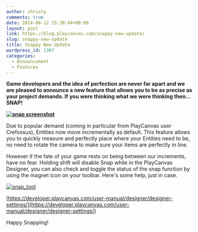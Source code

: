 ```yaml
---
author: christy
comments: true
date: 2014-06-12 15:38:44+00:00
layout: post
link: https://blog.playcanvas.com/snappy-new-update/
slug: snappy-new-update
title: Snappy New Update
wordpress_id: 1307
categories:
  - Announcement
  - Features
---
```


**Game developers and the idea of perfection are never far apart and we are pleased to announce a new feature that allows you to be as precise as your project demands. If you were thinking what we were thinking then…SNAP!**

**[![snap screenshot](https://blog.playcanvas.com/wp-content/uploads/2014/06/snap-screenshot.jpg)](http://blog.playcanvas.com/wp-content/uploads/2014/06/snap-screenshot.jpg)**

Due to popular demand (coming in particular from PlayCanvas user Crefossus), Entities now move incrementally as default. This feature allows you to quickly measure and perfectly place where your Entities need to be, no need to rotate the camera to make sure your items are perfectly in line.

However if the fate of your game rests on being between our increments, have no fear. Holding shift will disable Snap while in the PlayCanvas Designer, you can also check and toggle the status of the snap function by using the magnet icon on your toolbar. Here's some help, just in case.

[![snap_tool](https://blog.playcanvas.com/wp-content/uploads/2014/06/snap_tool.png)](http://blog.playcanvas.com/wp-content/uploads/2014/06/snap_tool.png)

[https://developer.playcanvas.com/user-manual/designer/designer-settings/](https://developer.playcanvas.com/user-manual/designer/designer-settings/)

Happy Snapping!

